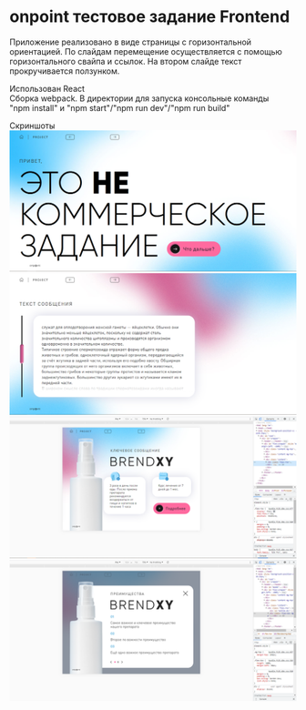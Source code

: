# onpoint тестовое задание Frontend  
Приложение реализовано в виде страницы с горизонтальной ориентацией. По слайдам перемещение осуществляется с помощью горизонтального свайпа и ссылок. На втором слайде текст прокручивается ползунком.

Использован React  
Сборка webpack. В директории для запуска консольные команды  
"npm install" и "npm start"/"npm run dev"/"npm run build"

Скриншоты
![Скрин](screenshots/1.png "screenshot1")
![Скрин](screenshots/2.png "screenshot2")
![Скрин](screenshots/3.png "screenshot3")
![Скрин](screenshots/4.png "screenshot4")